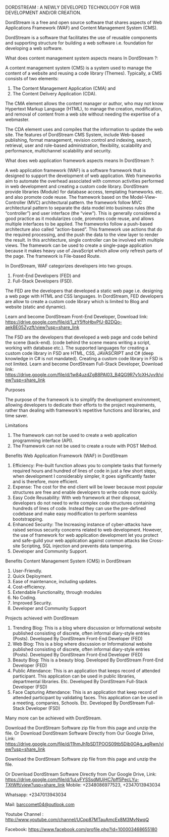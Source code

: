 DORDSTREAM : A NEWLY DEVELOPED TECHNOLOGY FOR WEB DEVELOPMENT AND/OR CREATION.


DordStream is a free and open source software  that shares aspects of Web Applications Framework (WAF) and Content Management System (CMS).

DordStream is a software that facilitates the use of reusable components and supporting structure for building a web software i.e. foundation for developing a web software. 


What does content management system aspects means In DordStream ?:  

 A content management system (CMS) is a system used to manage the content of a website and reusing a code library (Themes). Typically, a CMS consists of two elements:

1.	The Content Management Application (CMA) and
2.	The Content Delivery Application (CDA).

The CMA element allows the content manager or author, who may not know Hypertext Markup Language (HTML), to manage the creation, modification, and removal of content from a web site without needing the expertise of a webmaster.

The CDA element uses and compiles that the information to update the web site. The features of DordStream CMS System, include Web-based publishing, format management, revision control and indexing, search, retrieval, user and role-based administration, flexibility, scalability and performance, multichannel scalability and security.


What does web application framework aspects means In DordStream ?:
 
 A web application framework (WAF) is a software framework that is designed to support the development of web application. Web frameworks aim to automate the overhead associated with common activities performed in web development and creating a custom code library. DordStream provide libraries (Module) for database access, templating frameworks. etc. and also promote code reuse. The framework based on the Model-View-Controller (MVC) architectural pattern. the framework follow MVC architectural pattern to separate the data model into business rules (the “controller”) and user interface (the “view”). This is generally considered a good practice as it modularizes code, promotes code reuse, and allows multiple interfaces to be applied. The frameworks follow a push-based architecture also called “action-based”. This framework use actions that do the required processing, and the push the data to the view layer to render the result. In this architecture, single controller can be involved with multiple views. The framework can be used to create a single-page application because it makes heavy use of JavaScript which allow only refresh parts of the page. The framework is File-based Route.


In DordStream, WAF categorizes developers into two groups.
1.	Front-End Developers (FED) and
2.	Full-Stack Developers (FSD).


The FED are the developers that developed a static web page i.e. designing a web page with HTML and CSS languages. In DordStream, FED developers are allow to create a custom code library which is limited to Blog and website (static and dynamic).

 Learn and become DordStream Front-End Developer, Download link: https://drive.google.com/file/d/1_zY5ffoHbvPfJ-B2DQo-aekBE05Zyzft/view?usp=share_link


The FSD are the developers that developed a web page and code behind the scene (back-end). (code behind the scene means writing a script, working with database etc.). The supported languages for creating a custom code library in FSD are HTML, CSS, JAVASCRIPT and C# (deep knowledge in C# is not mandated). Creating a custom code library in FSD is not limited. 
 Learn and become DordStream Full-Stack Developer, Download link: https://drive.google.com/file/d/1w84uzdZgB8PAI03_B4QG9R7y1cXHJyv9/view?usp=share_link




Purposes 

The purpose of the framework is to simplify the development environment, allowing developers to dedicate their efforts to the project requirements, rather than dealing with framework’s repetitive functions and libraries, and time saver.


Limitations

1.	The framework can not be used to create a web application programming interface (API).
2.	The Framework can not be used to create a route with POST Method.


Benefits Web Application Framework (WAF) in DordStream

1.	Efficiency: Pre-built function allows you to complete tasks that formerly required hours and hundred of lines of code in just a few short steps, when development I considerably simpler, it goes significantly faster and is therefore, more efficient.
2.	Expense: The cost for the end client will be lower because most popular structures are free and enable developers to write code more quickly.
3.	Easy Code Reusability: With web framework at their disposal, developers do not need to write complex code structures containing hundreds of lines of code. Instead they can use the pre-defined codebase and make easy modification to perform seamless bootstrapping.
4.	Enhanced Security: The Increasing instance of cyber-attacks have raised serious security concerns related to web development. However, the use of framework for web application development let you protect and safe-guild your web application against common attacks like Cross-site Scripting, SQL injection and prevents data tampering.
5.	Developer and Community Support.  



Benefits Content Management System (CMS) in DordStream

1.	User-Friendly.
2.	Quick Deployment.
3.	Ease of maintenance, including updates. 
4.	Cost-efficiency.
5.	Extendable Functionality, through modules
6.	No Coding.
7.	Improved Security.
8.	Developer and Community Support



Projects achieved with DordStream

1.	Trending Blog: This is a blog where discussion or Informational website published consisting of discrete, often informal diary-style entries (Posts). Developed By DordStream Front-End Developer (FED)
2.	Web Blog: This is a blog where discussion or Informational website published consisting of discrete, often informal diary-style entries (Posts). Developed By DordStream Front-End Developer (FED)
3.	Beauty Blog: This is a beauty blog. Developed By DordStream Front-End Developer (FED)
4.	Public Attendance: This is an application that keeps record of attended participant. This application can be used in public libraries, departmental libraries. Etc. Developed By DordStream Full-Stack Developer (FSD)
5.	Face Capturing Attendance: This is an application that keep record of attended participant by validating faces. This application can be used in a meeting, companies, Schools. Etc. Developed By DordStream Full-Stack Developer (FSD)

Many more can be achieved with DordStream.


Download the DordStream Software zip file from this page and unzip the file.
Or Download DordStream Software Directly from Our Google Drive, Link: https://drive.google.com/file/d/11hmJh1bSDTPOOS09tb5Dib0OAg_agRwn/view?usp=share_link


Download the DordStream Software zip file from this page and unzip the file.

Or Download DordStream Software Directly from Our Google Drive, Link: https://drive.google.com/file/d/1uLvFYSSsdMUjHC7pff5PecLYu-TXtWft/view?usp=share_link
Mobile: +2348086977523, +2347013943034

Whatsapp: +2347013943034

Mail: barccomet04@outlook.com

Youtube Channel : http://www.youtube.com/channel/UCpp87MTauAmcEx8M3MvNwqQ 

Facebook: https://www.facebook.com/profile.php?id=100003468655180

